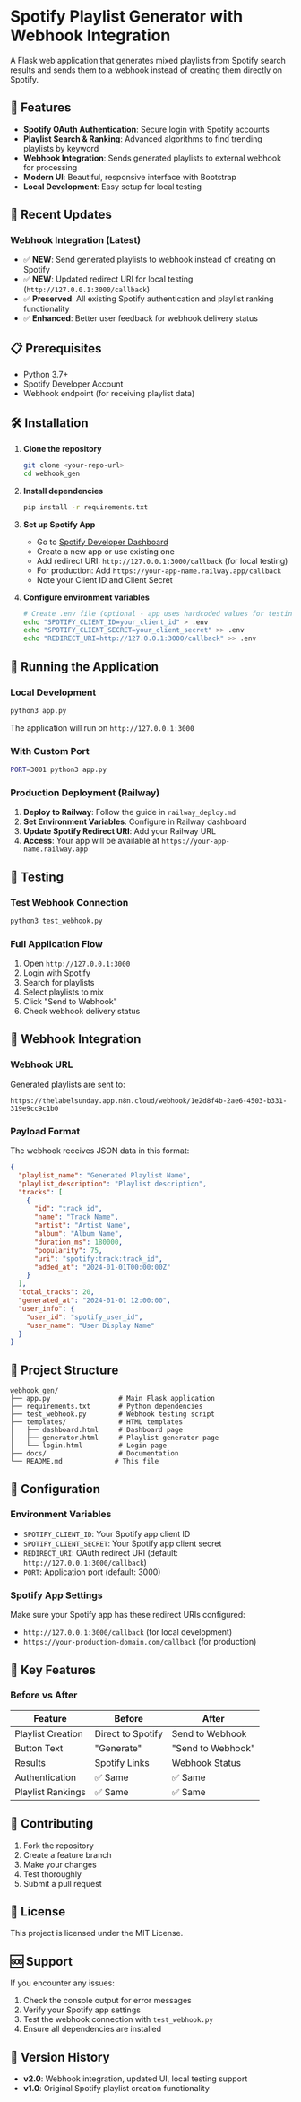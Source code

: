 # Spotify Playlist Generator with Webhook Integration

A Flask web application that generates mixed playlists from Spotify search results and sends them to a webhook instead of creating them directly on Spotify.

## 🚀 Features

- **Spotify OAuth Authentication**: Secure login with Spotify accounts
- **Playlist Search & Ranking**: Advanced algorithms to find trending playlists by keyword
- **Webhook Integration**: Sends generated playlists to external webhook for processing
- **Modern UI**: Beautiful, responsive interface with Bootstrap
- **Local Development**: Easy setup for local testing

## 🔧 Recent Updates

### Webhook Integration (Latest)
- ✅ **NEW**: Send generated playlists to webhook instead of creating on Spotify
- ✅ **NEW**: Updated redirect URI for local testing (`http://127.0.0.1:3000/callback`)
- ✅ **Preserved**: All existing Spotify authentication and playlist ranking functionality
- ✅ **Enhanced**: Better user feedback for webhook delivery status

## 📋 Prerequisites

- Python 3.7+
- Spotify Developer Account
- Webhook endpoint (for receiving playlist data)

## 🛠️ Installation

1. **Clone the repository**
   ```bash
   git clone <your-repo-url>
   cd webhook_gen
   ```

2. **Install dependencies**
   ```bash
   pip install -r requirements.txt
   ```

3. **Set up Spotify App**
   - Go to [Spotify Developer Dashboard](https://developer.spotify.com/dashboard)
   - Create a new app or use existing one
   - Add redirect URI: `http://127.0.0.1:3000/callback` (for local testing)
   - For production: Add `https://your-app-name.railway.app/callback`
   - Note your Client ID and Client Secret

4. **Configure environment variables**
   ```bash
   # Create .env file (optional - app uses hardcoded values for testing)
   echo "SPOTIFY_CLIENT_ID=your_client_id" > .env
   echo "SPOTIFY_CLIENT_SECRET=your_client_secret" >> .env
   echo "REDIRECT_URI=http://127.0.0.1:3000/callback" >> .env
   ```

## 🚀 Running the Application

### Local Development
```bash
python3 app.py
```

The application will run on `http://127.0.0.1:3000`

### With Custom Port
```bash
PORT=3001 python3 app.py
```

### Production Deployment (Railway)
1. **Deploy to Railway**: Follow the guide in `railway_deploy.md`
2. **Set Environment Variables**: Configure in Railway dashboard
3. **Update Spotify Redirect URI**: Add your Railway URL
4. **Access**: Your app will be available at `https://your-app-name.railway.app`

## 🧪 Testing

### Test Webhook Connection
```bash
python3 test_webhook.py
```

### Full Application Flow
1. Open `http://127.0.0.1:3000`
2. Login with Spotify
3. Search for playlists
4. Select playlists to mix
5. Click "Send to Webhook"
6. Check webhook delivery status

## 🔗 Webhook Integration

### Webhook URL
Generated playlists are sent to:
```
https://thelabelsunday.app.n8n.cloud/webhook/1e2d8f4b-2ae6-4503-b331-319e9cc9c1b0
```

### Payload Format
The webhook receives JSON data in this format:
```json
{
  "playlist_name": "Generated Playlist Name",
  "playlist_description": "Playlist description",
  "tracks": [
    {
      "id": "track_id",
      "name": "Track Name",
      "artist": "Artist Name",
      "album": "Album Name",
      "duration_ms": 180000,
      "popularity": 75,
      "uri": "spotify:track:track_id",
      "added_at": "2024-01-01T00:00:00Z"
    }
  ],
  "total_tracks": 20,
  "generated_at": "2024-01-01 12:00:00",
  "user_info": {
    "user_id": "spotify_user_id",
    "user_name": "User Display Name"
  }
}
```

## 📁 Project Structure

```
webhook_gen/
├── app.py                 # Main Flask application
├── requirements.txt       # Python dependencies
├── test_webhook.py        # Webhook testing script
├── templates/             # HTML templates
│   ├── dashboard.html     # Dashboard page
│   ├── generator.html     # Playlist generator page
│   └── login.html         # Login page
├── docs/                  # Documentation
└── README.md             # This file
```

## 🔧 Configuration

### Environment Variables
- `SPOTIFY_CLIENT_ID`: Your Spotify app client ID
- `SPOTIFY_CLIENT_SECRET`: Your Spotify app client secret
- `REDIRECT_URI`: OAuth redirect URI (default: `http://127.0.0.1:3000/callback`)
- `PORT`: Application port (default: 3000)

### Spotify App Settings
Make sure your Spotify app has these redirect URIs configured:
- `http://127.0.0.1:3000/callback` (for local development)
- `https://your-production-domain.com/callback` (for production)

## 🎯 Key Features

### Before vs After
| Feature | Before | After |
|---------|--------|-------|
| Playlist Creation | Direct to Spotify | Send to Webhook |
| Button Text | "Generate" | "Send to Webhook" |
| Results | Spotify Links | Webhook Status |
| Authentication | ✅ Same | ✅ Same |
| Playlist Rankings | ✅ Same | ✅ Same |

## 🤝 Contributing

1. Fork the repository
2. Create a feature branch
3. Make your changes
4. Test thoroughly
5. Submit a pull request

## 📄 License

This project is licensed under the MIT License.

## 🆘 Support

If you encounter any issues:
1. Check the console output for error messages
2. Verify your Spotify app settings
3. Test the webhook connection with `test_webhook.py`
4. Ensure all dependencies are installed

## 🔄 Version History

- **v2.0**: Webhook integration, updated UI, local testing support
- **v1.0**: Original Spotify playlist creation functionality
